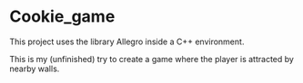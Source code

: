 # Cookie_game

This project uses the library Allegro inside a C++ environment.  

This is my (unfinished) try to create a game where the player is attracted by nearby walls.  
